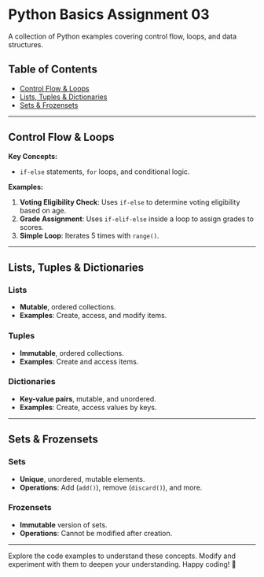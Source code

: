 # Python Basics Assignment 03

A collection of Python examples covering control flow, loops, and data structures.

## Table of Contents
- [Control Flow & Loops](#control-flow--loops)
- [Lists, Tuples & Dictionaries](#lists-tuples--dictionaries)
- [Sets & Frozensets](#sets--frozensets)

---

## Control Flow & Loops

**Key Concepts:**  
- `if-else` statements, `for` loops, and conditional logic.

**Examples:**  
1. **Voting Eligibility Check**: Uses `if-else` to determine voting eligibility based on age.
2. **Grade Assignment**: Uses `if-elif-else` inside a loop to assign grades to scores.
3. **Simple Loop**: Iterates 5 times with `range()`.

---

## Lists, Tuples & Dictionaries

### Lists
- **Mutable**, ordered collections.
- **Examples**: Create, access, and modify items.

### Tuples
- **Immutable**, ordered collections.
- **Examples**: Create and access items.

### Dictionaries
- **Key-value pairs**, mutable, and unordered.
- **Examples**: Create, access values by keys.

---

## Sets & Frozensets

### Sets
- **Unique**, unordered, mutable elements.
- **Operations**: Add (`add()`), remove (`discard()`), and more.

### Frozensets
- **Immutable** version of sets.
- **Operations**: Cannot be modified after creation.

---

Explore the code examples to understand these concepts. Modify and experiment with them to deepen your understanding. Happy coding! 🐍